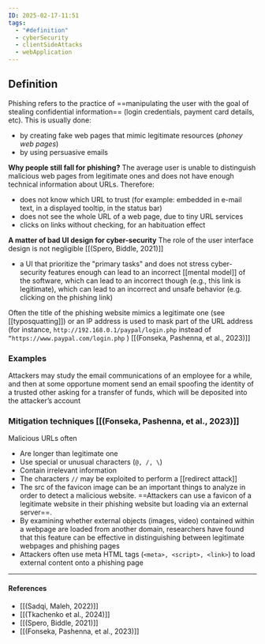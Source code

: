 ```yaml
---
ID: 2025-02-17-11:51
tags:
  - "#definition"
  - cyberSecurity
  - clientSideAttacks
  - webApplication
---
```

## Definition

Phishing refers to the practice of ==manipulating the user with the goal of stealing confidential information== (login credentials, payment card details, etc). This is usually done:
- by creating fake web pages that mimic legitimate resources (*phoney web pages*)
- by using persuasive emails 

**Why people still fall for phishing?**
The average user is unable to distinguish malicious web pages from legitimate ones and does not have enough technical information about URLs. Therefore:
- does not know which URL to trust (for example: embedded in e-mail text, in a displayed tooltip, in the status bar)
- does not see the whole URL of a web page, due to tiny URL services
- clicks on links without checking, for an habituation effect

**A matter of bad UI design for cyber-security**
The role of the user interface design is not negligible [[(Spero, Biddle, 2021)]]
- a UI that prioritize the "primary tasks" and does not stress cyber-security features enough can lead to an incorrect [[mental model]] of the software, which can lead to an incorrect though (e.g., this link is legitimate), which can lead to an incorrect and unsafe behavior (e.g. clicking on the phishing link)

Often the title of the phishing website mimics a legitimate one (see [[typosquatting]]) or an IP address is used to mask part of the URL address (for instance, `http://192.168.0.1/paypal/login.php` instead of `“https://www.paypal.com/login.php` ) [[(Fonseka, Pashenna, et al., 2023)]]

### Examples

Attackers may study the email communications of an employee for a while, and then at some opportune moment send an email spoofing the identity of a trusted other asking for a transfer of funds, which will be deposited into the attacker’s account

### Mitigation techniques [[(Fonseka, Pashenna, et al., 2023)]]

Malicious URLs often
- Are longer than legitimate one
- Use special or unusual characters (`@, /, \`)
- Contain irrelevant information
- The characters `//` may be exploited to perform a [[redirect attack]]
- The src of the favicon image can be an important things to analyze in order to detect a malicious website. ==Attackers can use a favicon of a legitimate website in their phishing website but loading via an external server==.
- By examining whether external objects (images, video) contained within a webpage are loaded from another domain, researchers have found that this feature can be effective in distinguishing between legitimate webpages and phishing pages
- Attackers often use meta HTML tags (`<meta>, <script>, <link>`) to load external content onto a phishing page

---
#### References
- [[(Sadqi, Maleh, 2022)]]
- [[(Tkachenko et al., 2024)]]
- [[(Spero, Biddle, 2021)]]
- [[(Fonseka, Pashenna, et al., 2023)]]